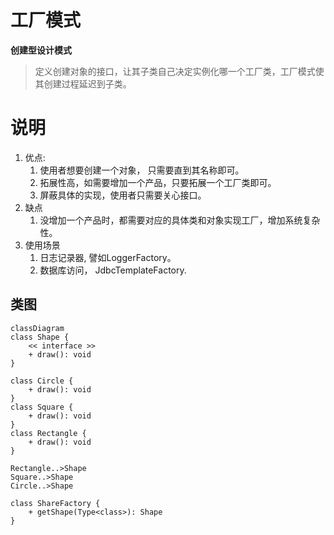 # 工厂模式

**创建型设计模式**

> 定义创建对象的接口，让其子类自己决定实例化哪一个工厂类，工厂模式使其创建过程延迟到子类。

# 说明

1. 优点: 
   1. 使用者想要创建一个对象， 只需要直到其名称即可。
   2. 拓展性高，如需要增加一个产品，只要拓展一个工厂类即可。
   3. 屏蔽具体的实现，使用者只需要关心接口。
2. 缺点
   1. 没增加一个产品时，都需要对应的具体类和对象实现工厂，增加系统复杂性。
3. 使用场景
   1. 日志记录器, 譬如LoggerFactory。
   2. 数据库访问， JdbcTemplateFactory.

## 类图

```mermaid
classDiagram
class Shape {
    << interface >>
    + draw(): void
}

class Circle {
    + draw(): void
}
class Square {
    + draw(): void
}
class Rectangle {
    + draw(): void
}

Rectangle..>Shape
Square..>Shape
Circle..>Shape

class ShareFactory {
    + getShape(Type<class>): Shape
}


```